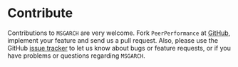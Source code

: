 Contribute
==========

Contributions to `MSGARCH` are very welcome. Fork `PeerPerformance` at [GitHub](https://github.com/ArdiaD/MSGARCH), implement 
your feature and send us
a pull request. Also, please use the GitHub [issue tracker](https://github.com/ArdiaD/MSGARCH/issues)
to let us know about bugs or feature requests, or if you have problems or questions regarding `MSGARCH`.